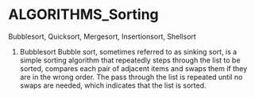 # ALGORITHMS_Sorting
Bubblesort, Quicksort, Mergesort, Insertionsort, Shellsort

1. Bubblesort
    Bubble sort, sometimes referred to as sinking sort, is a simple sorting algorithm that repeatedly steps 
  through the list to be sorted, compares each pair of adjacent items and swaps them if they are in the 
  wrong order. The pass through the list is repeated until no swaps are needed, which indicates that the list is sorted.
